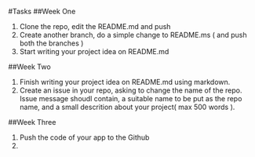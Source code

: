 #Tasks
##Week One
1. Clone the repo, edit the README.md and push
2. Create another branch, do a simple change to README.ms ( and push both the branches )
3. Start writing your project idea on README.md

##Week Two
1. Finish writing your project idea on README.md using markdown.
2. Create an issue in your repo, asking to change the name of the repo. Issue message shoudl contain, a suitable name to be put as the repo name, and a small descrition about your project( max 500 words ). 


##Week Three
1. Push the code of your app to the Github
2. 
